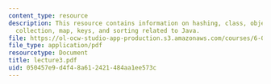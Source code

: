 ```yaml
---
content_type: resource
description: This resource contains information on hashing, class, object, switch,
  collection, map, keys, and sorting related to Java.
file: https://ol-ocw-studio-app-production.s3.amazonaws.com/courses/6-092-java-preparation-for-6-170-january-iap-2006/050457e9d4f48a612421484aa1ee573c_lecture3.pdf
file_type: application/pdf
resourcetype: Document
title: lecture3.pdf
uid: 050457e9-d4f4-8a61-2421-484aa1ee573c
---
```

